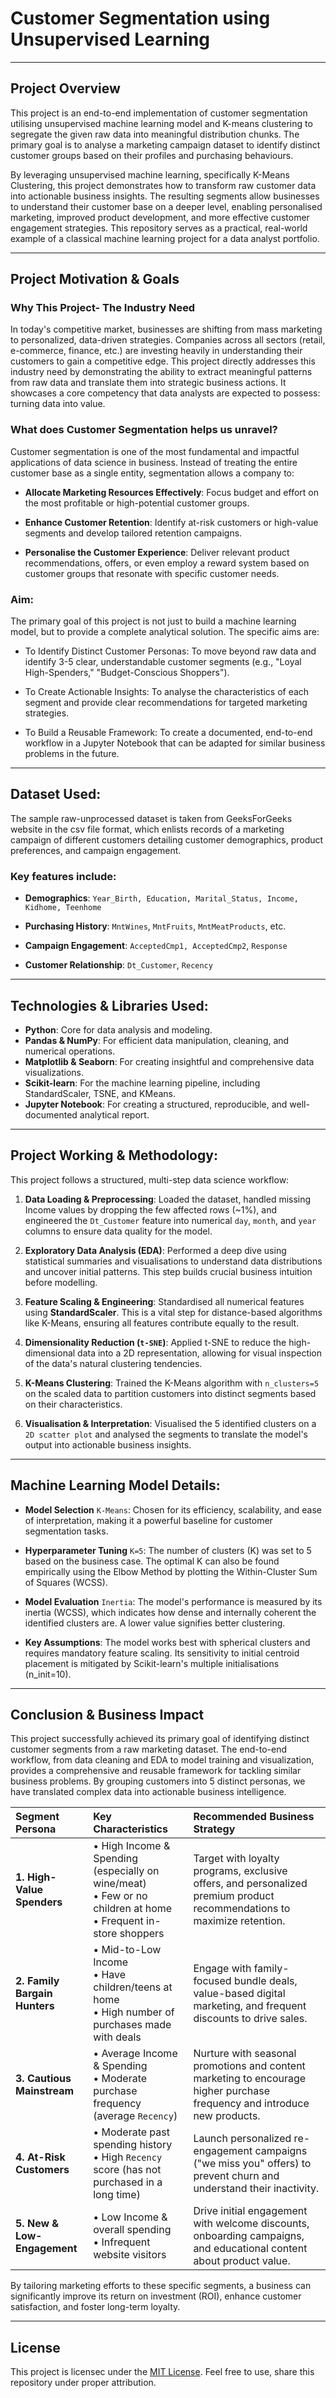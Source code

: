 # Customer Segmentation using Unsupervised Learning

---

## Project Overview
This project is an end-to-end implementation of customer segmentation utilising unsupervised machine learning model and K-means clustering to segregate the given raw data into meaningful distribution chunks. The primary goal is to analyse a marketing campaign dataset to identify distinct customer groups based on their profiles and purchasing behaviours.

By leveraging unsupervised machine learning, specifically K-Means Clustering, this project demonstrates how to transform raw customer data into actionable business insights. The resulting segments allow businesses to understand their customer base on a deeper level, enabling personalised marketing, improved product development, and more effective customer engagement strategies. This repository serves as a practical, real-world example of a classical machine learning project for a data analyst portfolio.

---

## Project Motivation & Goals

### Why This Project- The Industry Need
In today's competitive market, businesses are shifting from mass marketing to personalized, data-driven strategies. Companies across all sectors (retail, e-commerce, finance, etc.) are investing heavily in understanding their customers to gain a competitive edge. This project directly addresses this industry need by demonstrating the ability to extract meaningful patterns from raw data and translate them into strategic business actions. It showcases a core competency that data analysts are expected to possess: turning data into value.


### What does Customer Segmentation helps us unravel?
Customer segmentation is one of the most fundamental and impactful applications of data science in business. Instead of treating the entire customer base as a single entity, segmentation allows a company to:

- **Allocate Marketing Resources Effectively**: Focus budget and effort on the most profitable or high-potential customer groups.

- **Enhance Customer Retention**: Identify at-risk customers or high-value segments and develop tailored retention campaigns.

- **Personalise the Customer Experience**: Deliver relevant product recommendations, offers, or even employ a reward system based on customer groups that resonate with specific customer needs.

### Aim:
The primary goal of this project is not just to build a machine learning model, but to provide a complete analytical solution. The specific aims are:

- To Identify Distinct Customer Personas: To move beyond raw data and identify 3-5 clear, understandable customer segments (e.g., "Loyal High-Spenders," "Budget-Conscious Shoppers").

- To Create Actionable Insights: To analyse the characteristics of each segment and provide clear recommendations for targeted marketing strategies.

- To Build a Reusable Framework: To create a documented, end-to-end workflow in a Jupyter Notebook that can be adapted for similar business problems in the future.

---

## Dataset Used:
The sample raw-unprocessed dataset is taken from GeeksForGeeks website in the csv file format, which enlists records of a marketing campaign of different customers detailing customer demographics, product preferences, and campaign engagement.

### Key features include:

- **Demographics**: `Year_Birth, Education, Marital_Status, Income, Kidhome, Teenhome`

- **Purchasing History**: `MntWines`, `MntFruits`, `MntMeatProducts`, etc.

- **Campaign Engagement**: `AcceptedCmp1, AcceptedCmp2`, `Response`

- **Customer Relationship**: `Dt_Customer`, `Recency`

---

## Technologies & Libraries Used:
- **Python**: Core for data analysis and modeling.
- **Pandas & NumPy**: For efficient data manipulation, cleaning, and numerical operations.
- **Matplotlib & Seaborn**: For creating insightful and comprehensive data visualizations.
- **Scikit-learn**: For the machine learning pipeline, including StandardScaler, TSNE, and KMeans.
- **Jupyter Notebook**: For creating a structured, reproducible, and well-documented analytical report.

---

## Project Working & Methodology:
This project follows a structured, multi-step data science workflow:

1. **Data Loading & Preprocessing**: Loaded the dataset, handled missing Income values by dropping the few affected rows (~1%), and engineered the `Dt_Customer` feature into numerical `day`, `month`, and `year` columns to ensure data quality for the model.

2. **Exploratory Data Analysis (EDA)**: Performed a deep dive using statistical summaries and visualisations to understand data distributions and uncover initial patterns. This step builds crucial business intuition before modelling.

3. **Feature Scaling & Engineering**: Standardised all numerical features using **StandardScaler**. This is a vital step for distance-based algorithms like K-Means, ensuring all features contribute equally to the result.

4. **Dimensionality Reduction (`t-SNE`)**: Applied t-SNE to reduce the high-dimensional data into a 2D representation, allowing for visual inspection of the data's natural clustering tendencies.

5. **K-Means Clustering**: Trained the K-Means algorithm with `n_clusters=5` on the scaled data to partition customers into distinct segments based on their characteristics.

6. **Visualisation & Interpretation**: Visualised the 5 identified clusters on a `2D scatter plot` and analysed the segments to translate the model's output into actionable business insights.

---

## Machine Learning Model Details:  


- **Model Selection** `K-Means`: Chosen for its efficiency, scalability, and ease of interpretation, making it a powerful baseline for customer segmentation tasks.

- **Hyperparameter Tuning** `K=5`: The number of clusters (K) was set to 5 based on the business case. The optimal K can also be found empirically using the Elbow Method by plotting the Within-Cluster Sum of Squares (WCSS).

- **Model Evaluation** `Inertia`: The model's performance is measured by its inertia (WCSS), which indicates how dense and internally coherent the identified clusters are. A lower value signifies better clustering.

- **Key Assumptions**: The model works best with spherical clusters and requires mandatory feature scaling. Its sensitivity to initial centroid placement is mitigated by Scikit-learn's multiple initialisations (n_init=10).

---

## Conclusion & Business Impact
This project successfully achieved its primary goal of identifying distinct customer segments from a raw marketing dataset. The end-to-end workflow, from data cleaning and EDA to model training and visualization, provides a comprehensive and reusable framework for tackling similar business problems. By grouping customers into 5 distinct personas, we have translated complex data into actionable business intelligence.

| Segment Persona                 | Key Characteristics                                                                                               | Recommended Business Strategy                                                                                             |
| :------------------------------ | :---------------------------------------------------------------------------------------------------------------- | :------------------------------------------------------------------------------------------------------------------------ |
| **1. High-Value Spenders** | • High Income & Spending (especially on wine/meat) <br> • Few or no children at home <br> • Frequent in-store shoppers | Target with loyalty programs, exclusive offers, and personalized premium product recommendations to maximize retention.     |
| **2. Family Bargain Hunters** | • Mid-to-Low Income <br> • Have children/teens at home <br> • High number of purchases made with deals                | Engage with family-focused bundle deals, value-based digital marketing, and frequent discounts to drive sales.          |
| **3. Cautious Mainstream** | • Average Income & Spending <br> • Moderate purchase frequency (average `Recency`)                                    | Nurture with seasonal promotions and content marketing to encourage higher purchase frequency and introduce new products. |
| **4. At-Risk Customers** | • Moderate past spending history <br> • High `Recency` score (has not purchased in a long time)                       | Launch personalized re-engagement campaigns ("we miss you" offers) to prevent churn and understand their inactivity.      |
| **5. New & Low-Engagement** | • Low Income & overall spending <br> • Infrequent website visitors                                                    | Drive initial engagement with welcome discounts, onboarding campaigns, and educational content about product value.       |


By tailoring marketing efforts to these specific segments, a business can significantly improve its return on investment (ROI), enhance customer satisfaction, and foster long-term loyalty.

---
## License


This project is licensec under the [MIT License](LICENSE). Feel free to use, share this repository under proper attribution.

